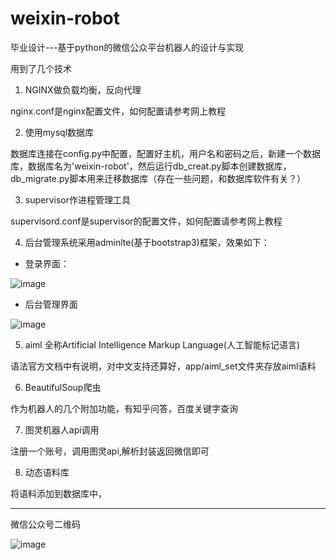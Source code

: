 # weixin-robot
毕业设计---基于python的微信公众平台机器人的设计与实现

用到了几个技术

1. NGINX做负载均衡，反向代理

nginx.conf是nginx配置文件，如何配置请参考网上教程

2. 使用mysql数据库

数据库连接在config.py中配置，配置好主机，用户名和密码之后，新建一个数据库，数据库名为'weixin-robot'，然后运行db_creat.py脚本创建数据库，db_migrate.py脚本用来迁移数据库（存在一些问题，和数据库软件有关？）

3.  supervisor作进程管理工具

supervisord.conf是supervisor的配置文件，如何配置请参考网上教程

4. 后台管理系统采用adminlte(基于bootstrap3)框架，效果如下：

- 登录界面：

![image](https://github.com/w940853815/weixin-robot/blob/master/tmp/readme_img/QQ%E6%88%AA%E5%9B%BE20170701154618.png)

- 后台管理界面

![image](https://github.com/w940853815/weixin-robot/blob/master/tmp/readme_img/QQ%E6%88%AA%E5%9B%BE20170701154744.png)

5. aiml 全称Artificial Intelligence Markup Language(人工智能标记语言)

语法官方文档中有说明，对中文支持还算好，app/aiml_set文件夹存放aiml语料

6. BeautifulSoup爬虫

作为机器人的几个附加功能，有知乎问答，百度关键字查询

7. 图灵机器人api调用

注册一个账号，调用图灵api,解析封装返回微信即可

8. 动态语料库

将语料添加到数据库中，

---

微信公众号二维码

![image](https://github.com/w940853815/weixin-robot/blob/master/tmp/readme_img/qrcode_for_gh_a518a743ed79_258.jpg)





